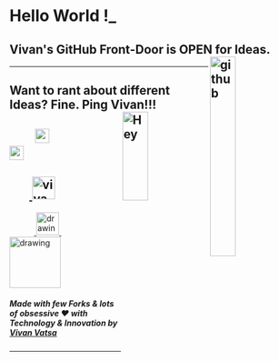 # Hello World !_ 
## Vivan's GitHub Front-Door is OPEN for Ideas. <img align="right" src="https://media.giphy.com/media/du3J3cXyzhj75IOgvA/giphy.gif" alt="github" width="30%" height="30%">
-----------------------------------
## Want to rant about different Ideas? Fine. Ping Vivan!!! <img align="right" src="https://cdn.dribbble.com/users/4770/screenshots/300576/attachments/12205/hey-1.png" alt="Hey" width="30%" height="20%">
&nbsp;&nbsp;&nbsp;&nbsp;&nbsp;&nbsp;&nbsp;&nbsp;&nbsp;<a href="https://twitter.com/VivanVatsa"><img src="https://img.icons8.com/android/24/000000/twitter.png" height="25px" width="25px"/></a>&nbsp;&nbsp;&nbsp; &nbsp;&nbsp;&nbsp; &nbsp;&nbsp;&nbsp;&nbsp;&nbsp;&nbsp;&nbsp;&nbsp;&nbsp;&nbsp;&nbsp;&nbsp;&nbsp;<a href="https://www.linkedin.com/in/vivanvatsa/"><img src="https://img.icons8.com/android/24/000000/linkedin.png" height="25px" width="25px"/></a>
-----------------------------------
&nbsp;&nbsp;&nbsp;&nbsp;&nbsp;&nbsp;&nbsp;<a href="https://dev.to/vivanvatsa">
  <img src="https://d2fltix0v2e0sb.cloudfront.net/dev-badge.svg" alt="vivan.'s DEV Profile" height="40" width="40">
</a>
-----------------------------------
&nbsp;&nbsp;&nbsp;&nbsp;&nbsp;&nbsp;&nbsp;&nbsp;&nbsp;&nbsp;&nbsp;<a href="https://medium.com/@vivanvatsa">
  <img src="https://res.cloudinary.com/importdata/image/upload/v1595012354/medium_mono_hoz0z5.png" alt="drawing" width="40">
</a>
&nbsp;&nbsp;&nbsp;&nbsp;&nbsp;&nbsp;&nbsp;&nbsp;&nbsp;&nbsp;&nbsp;&nbsp;&nbsp;&nbsp;&nbsp;&nbsp;<a href="https://www.kaggle.com/vivanvatsa">
  <img src="https://res.cloudinary.com/importdata/image/upload/v1595012924/kaggle_ksaktb.png" alt="drawing" width="90">
</a>
##### Made with few Forks & lots of obsessive ❤️ with Technology & Innovation by [Vivan Vatsa](https://twitter.com/VivanVatsa)
-----------------------------------
